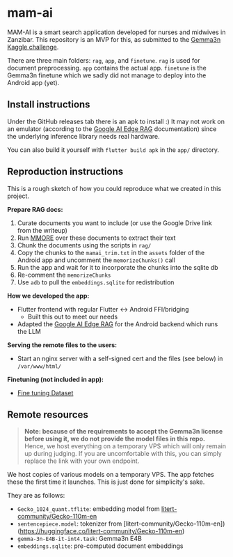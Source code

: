 # mam-ai

MAM-AI is a smart search application developed for nurses and midwives in Zanzibar. This repository
is an MVP for this, as submitted to the [Gemma3n Kaggle challenge](https://www.kaggle.com/competitions/google-gemma-3n-hackathon).

There are three main folders: `rag`, `app`, and `finetune`. `rag` is used for document preprocessing. `app`
contains the actual app. `finetune` is the Gemma3n finetune which we sadly did not manage to deploy
into the Android app (yet).

## Install instructions

Under the GitHub releases tab there is an apk to install :) It may not work on an emulator (according
to the [Google AI Edge RAG](ai.google.dev/edge/mediapipe/solutions/genai/rag/android) documentation)
since the underlying inference library needs real hardware.

You can also build it yourself with `flutter build apk` in the `app/` directory.

## Reproduction instructions

This is a rough sketch of how you could reproduce what we created in this project.

**Prepare RAG docs:**
   1. Curate documents you want to include (or use the Google Drive link from the writeup)
   2. Run [MMORE](https://github.com/swiss-ai/mmore) over these documents to extract their text
   3. Chunk the documents using the scripts in `rag/`
   4. Copy the chunks to the `mamai_trim.txt` in the `assets` folder of the Android app and uncomment the `memorizeChunks()` call
   5. Run the app and wait for it to incorporate the chunks into the sqlite db
   6. Re-comment the `memorizeChunks`
   7. Use `adb` to pull the `embeddings.sqlite` for redistribution

**How we developed the app:**
- Flutter frontend with regular Flutter <-> Android FFI/bridging
  - Built this out to meet our needs
- Adapted the [Google AI Edge RAG](ai.google.dev/edge/mediapipe/solutions/genai/rag/android) for the Android backend which runs the LLM

**Serving the remote files to the users:**
- Start an nginx server with a self-signed cert and the files (see below) in `/var/www/html/`

**Finetuning (not included in app):**

- [Fine tuning Dataset](https://drive.google.com/drive/folders/1vdheVGdrOTXwekaIrSkve7JF28Tpq1Xf?usp=sharing)

## Remote resources 

> **Note: because of the requirements to accept the Gemma3n license before using it, we do not
provide the model files in this repo.** Hence, we host everything on a temporary VPS which will only
remain up during judging. If you are uncomfortable with this, you can simply replace the link with
your own endpoint. 

We host copies of various models on a temporary VPS. The app fetches these the first time it
launches. This is just done for simplicity's sake.

They are as follows:
- `Gecko_1024_quant.tflite`: embedding model from [litert-community/Gecko-110m-en](https://huggingface.co/litert-community/Gecko-110m-en)
- `sentencepiece.model`: tokenizer from [litert-community/Gecko-110m-en])(https://huggingface.co/litert-community/Gecko-110m-en)
- `gemma-3n-E4B-it-int4.task`: Gemma3n E4B
- `embeddings.sqlite`: pre-computed document embeddings
